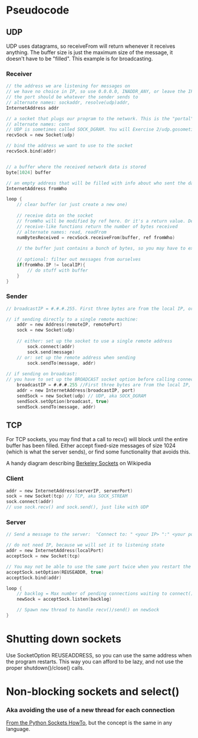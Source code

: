 Pseudocode
==========

UDP   
---

UDP uses datagrams, so receiveFrom will return whenever it receives anything. The buffer size is just the maximum size of the message, it doesn't have to be "filled". This example is for broadcasting.

### Receiver
```C
// the address we are listening for messages on
// we have no choice in IP, so use 0.0.0.0, INADDR_ANY, or leave the IP field empty
// the port should be whatever the sender sends to
// alternate names: sockaddr, resolve(udp)addr, 
InternetAddress addr

// a socket that plugs our program to the network. This is the "portal" to the outside world
// alternate names: conn
// UDP is sometimes called SOCK_DGRAM. You will Exercise 2/udp.gosometimes also find UDPSocket or UDPConn as separate types
recvSock = new Socket(udp)

// bind the address we want to use to the socket
recvSock.bind(addr)


// a buffer where the received network data is stored
byte[1024] buffer  

// an empty address that will be filled with info about who sent the data
InternetAddress fromWho 

loop {
    // clear buffer (or just create a new one)
    
    // receive data on the socket
    // fromWho will be modified by ref here. Or it's a return value. Depends.
    // receive-like functions return the number of bytes received
    // alternate names: read, readFrom
    numBytesReceived = recvSock.receiveFrom(buffer, ref fromWho)
    
    // the buffer just contains a bunch of bytes, so you may have to explicitly convert it to a string
    
    // optional: filter out messages from ourselves
    if(fromWho.IP != localIP){
        // do stuff with buffer
    }
}
```

### Sender
```C
// broadcastIP = #.#.#.255. First three bytes are from the local IP, or just use 255.255.255.255

// if sending directly to a single remote machine:
    addr = new Address(remoteIP, remotePort)
    sock = new Socket(udp)
    
    // either: set up the socket to use a single remote address
        sock.connect(addr)
        sock.send(message)
    // or: set up the remote address when sending
        sock.sendTo(message, addr)
        
// if sending on broadcast:
// you have to set up the BROADCAST socket option before calling connect / sendTo
    broadcastIP = #.#.#.255 //First three bytes are from the local IP, or just use 255.255.255.255
    addr = new InternetAddress(broadcastIP, port)
    sendSock = new Socket(udp) // UDP, aka SOCK_DGRAM
    sendSock.setOption(broadcast, true)
    sendSock.sendTo(message, addr)
```


TCP
---

For TCP sockets, you may find that a call to recv() will block until the entire buffer has been filled. Either accept fixed-size messages of size 1024 (which is what the server sends), or find some functionality that avoids this.

A handy diagram describing [Berkeley Sockets](http://en.wikipedia.org/wiki/Berkeley_sockets) on Wikipedia

### Client
```C
addr = new InternetAddress(serverIP, serverPort) 
sock = new Socket(tcp) // TCP, aka SOCK_STREAM
sock.connect(addr)
// use sock.recv() and sock.send(), just like with UDP
```

### Server
```C
// Send a message to the server:  "Connect to: " <your IP> ":" <your port> "\0"

// do not need IP, because we will set it to listening state
addr = new InternetAddress(localPort)
acceptSock = new Socket(tcp)

// You may not be able to use the same port twice when you restart the program, unless you set this option
acceptSock.setOption(REUSEADDR, true)
acceptSock.bind(addr)

loop {
    // backlog = Max number of pending connections waiting to connect()
    newSock = acceptSock.listen(backlog)

    // Spawn new thread to handle recv()/send() on newSock
}
```
   

    
Shutting down sockets
=====================
Use SocketOption REUSEADDRESS, so you can use the same address when the program restarts. This way you can afford to be lazy, and not use the proper shutdown()/close() calls.


Non-blocking sockets and select()
=================================
### Aka avoiding the use of a new thread for each connection

[From the Python Sockets HowTo](http://docs.python.org/2/howto/sockets.html#non-blocking-sockets), but the concept is the same in any language.
